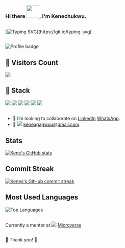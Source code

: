 ##

### Hi there <img src="https://emoji.gg/assets/emoji/wavegif_1860.gif" width="40" height="40"/>, I'm Kenechukwu.

##

[![Typing SVG](https://readme-typing-svg.herokuapp.com?font=Popins&duration=4700&color=E8A44FED&lines=Over+5+years+of+active+experience.;I+build+edge+cutting+business+logic.;Always+happy+to+learn+new+stuff.;I+am+open+to+new+opportunities.)](https://git.io/typing-svg)

##

![Profile badge](https://www.codewars.com/users/Kaynay/badges/large)

## 👱 Visitors Count

![](https://komarev.com/ghpvc/?username=kene-creator&color=green)

##

## 🥇 Stack

![](https://img.shields.io/badge/JS-React-brightgreen) ![](https://img.shields.io/badge/HTML5-SemanticTAGS-orange) ![](https://img.shields.io/badge/CSS-CSS3-blue) ![](https://img.shields.io/badge/HTML-haml-yellow) ![](https://img.shields.io/badge/git-Git-brightgreen) ![](https://img.shields.io/badge/CSS-Tailwind-CSS)

##
<!-- - 🌱 I’m currently learning ![](https://img.shields.io/badge/Ruby-on:Rails-red) ![](https://img.shields.io/badge/JS-React-brightgreen) ![](https://img.shields.io/badge/js-node-green) [](https://img.shields.io/npm/types/typescriptt). -->
- 👯 I’m looking to collaborate on [LinkedIn](https://linkedin.com/in/kenechukwuagagwu) [WhatsApp](https://wa.me/2348178066257).
- 💬 ![](https://img.shields.io/badge/Email-Gmail-red) keneagagwuu@gmail.com.

##

## Stats

[![Kene's GitHub stats](https://github-readme-stats.vercel.app/api?username=kene-creator)](https://github.com/anuraghazra/github-readme-stats)

##

## Commit Streak

[![Kenes's GitHub commit streak](https://github-readme-streak-stats.herokuapp.com/?user=kene-creator&theme=tokyonight)](https://git.io/streak-stats)

## Most Used Languages

![Top Languages](https://github-readme-stats.vercel.app/api/top-langs?username=kene-creator&show_icons=true&locale=en&layout=compact&theme=tokyonight)

##

Currently a mentor at ![](https://img.shields.io/badge/Microverse-blueviolet) [Microverse](https://www.microverse.org/?grsf=fds6ce)

##

🤝 Thank you! 🤝
